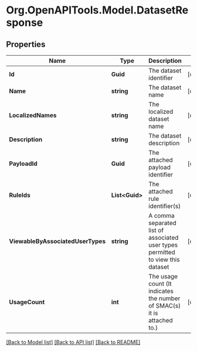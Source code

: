 # Org.OpenAPITools.Model.DatasetResponse

## Properties

Name | Type | Description | Notes
------------ | ------------- | ------------- | -------------
**Id** | **Guid** | The dataset identifier | [optional] 
**Name** | **string** | The dataset name | [optional] 
**LocalizedNames** | **string** | The localized dataset name | [optional] 
**Description** | **string** | The dataset description | [optional] 
**PayloadId** | **Guid** | The attached payload identifier | [optional] 
**RuleIds** | **List&lt;Guid&gt;** | The attached rule identifier(s) | [optional] 
**ViewableByAssociatedUserTypes** | **string** | A comma separated list of associated user types permitted to view this dataset | [optional] 
**UsageCount** | **int** | The usage count (It indicates the number of SMAC(s) it is attached to.) | [optional] 

[[Back to Model list]](../README.md#documentation-for-models) [[Back to API list]](../README.md#documentation-for-api-endpoints) [[Back to README]](../README.md)

